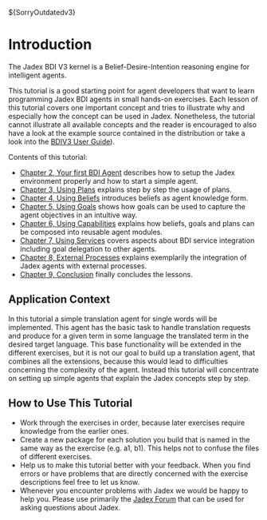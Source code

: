 ${SorryOutdatedv3}

# Introduction

The Jadex BDI V3 kernel is a Belief-Desire-Intention reasoning engine for intelligent agents.

This tutorial is a good starting point for agent developers that want to learn programming Jadex BDI agents in small hands-on exercises.
Each lesson of this tutorial covers one important concept and tries to illustrate why and especially how the concept can be used in Jadex.
Nonetheless, the tutorial cannot illustrate all available concepts and the reader is encouraged to also have a look at the example source contained in the distribution or take a look into the [BDIV3 User Guide](../../guides/bdiv3/01%20Introduction.md)).

Contents of this tutorial:

- [Chapter 2, Your first BDI Agent](02%20Your%20first%20BDI%20Agent.md)  describes how to setup the Jadex environment properly and how to start a simple agent.
- [Chapter 3, Using Plans](03%20Using%20Plans.md)  explains step by step the usage of plans.
- [Chapter 4, Using Beliefs](04%20Using%20Beliefs.md)  introduces beliefs as agent knowledge form.
- [Chapter 5, Using Goals](05%20Using%20Goals.md)  shows how goals can be used to capture the agent objectives in an intuitive way.
- [Chapter 6, Using Capabilities](06%20Using%20Capabilities.md)  explains how beliefs, goals and plans can be composed into reusable agent modules.
- [Chapter 7, Using Services](07%20Using%20Services.md)  covers aspects about BDI service integration including goal delegation to other agents.
- [Chapter 8, External Processes](08%20External%20Processes.md)  explains exemplarily the integration of Jadex agents with external processes.
- [Chapter 9, Conclusion](09%20Conclusion.md)  finally concludes the lessons.

## Application Context

In this tutorial a simple translation agent for single words will be implemented. This agent has the basic task to handle translation requests and produce for a given term in some language the translated term in the desired target language. This base functionality will be extended in the different exercises, but it is not our goal to build up a translation agent, that combines all the extensions, because this would lead to difficulties concerning the complexity of the agent. Instead this tutorial will concentrate on setting up simple agents that explain the Jadex concepts step by step.

## How to Use This Tutorial

- Work through the exercises in order, because later exercises require knowledge from the earlier ones.
- Create a new package for each solution you build that is named in the same way as the exercise (e.g. a1, b1). This helps not to confuse the files of different exercises.
- Help us to make this tutorial better with your feedback. When you find errors or have problems that are directly concerned with the exercise descriptions feel free to let us know.
- Whenever you encounter problems with Jadex we would be happy to help you. Please use primarily the [Jadex Forum](https://sourceforge.net/p/jadex/discussion/274112/) that can be used for asking questions about Jadex.
